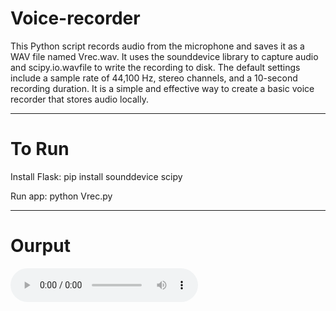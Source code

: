 <!DOCTYPE html>
<html lang="en">
<head>
    <meta charset="UTF-8">
    <meta name="viewport" content="width=device-width, initial-scale=1.0">
</head>
<body>
      <h1>Voice-recorder</h1>
      <p>This Python script records audio from the microphone and saves it as a WAV file named Vrec.wav. It uses the sounddevice library to capture audio and scipy.io.wavfile to write the recording to disk. The default settings include a sample rate of 44,100 Hz, stereo channels, and a 10-second recording duration. It is a simple and effective way to create a basic voice recorder that stores audio locally.</p>
<hr>
<h1>To Run</h1>
<p>Install Flask:  pip install sounddevice scipy  </p>
<p>Run app:  python Vrec.py </p>
<hr>
<h1>Ourput</h1>
<audio controls>
    <source src="out.wav" type="audio/wav">
  </audio>
</body>
</html>
